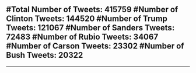 #Total Number of Tweets: 415759 
#Number of Clinton Tweets: 144520
#Number of Trump Tweets: 121067
#Number of Sanders Tweets: 72483
#Number of Rubio Tweets: 34067
#Number of Carson Tweets: 23302
#Number of Bush Tweets: 20322
---
---
